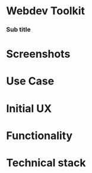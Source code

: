 # Webdev Toolkit
### Sub title

# Screenshots

# Use Case

# Initial UX

# Functionality

# Technical stack


